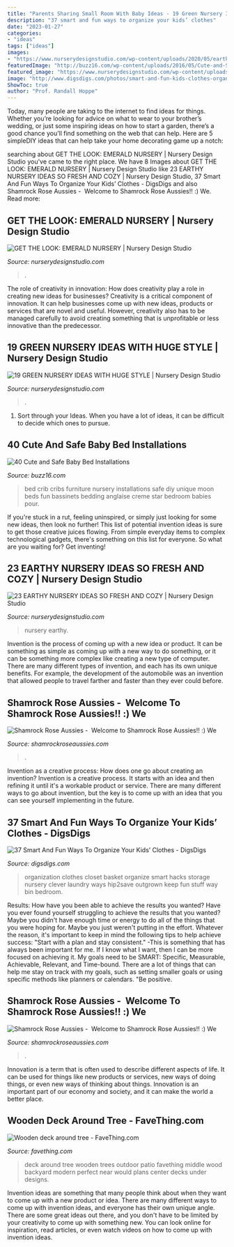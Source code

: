 ```yaml
---
title: "Parents Sharing Small Room With Baby Ideas - 19 Green Nursery Ideas With Huge Style"
description: "37 smart and fun ways to organize your kids’ clothes"
date: "2023-01-27"
categories:
- "ideas"
tags: ["ideas"]
images:
- "https://www.nurserydesignstudio.com/wp-content/uploads/2020/05/earthy-nursery-ideas-1.png"
featuredImage: "http://buzz16.com/wp-content/uploads/2016/05/Cute-and-Safe-Baby-Bed-Installations-25.jpg"
featured_image: "https://www.nurserydesignstudio.com/wp-content/uploads/2020/05/earthy-nursery-ideas-1.png"
image: "http://www.digsdigs.com/photos/smart-and-fun-kids-clothes-organizing-ideas-10-554x742.jpg"
ShowToc: true
author: "Prof. Randall Hoppe"
---
```



Today, many people are taking to the internet to find ideas for things. Whether you’re looking for advice on what to wear to your brother’s wedding, or just some inspiring ideas on how to start a garden, there’s a good chance you’ll find something on the web that can help. Here are 5 simpleDIY ideas that can help take your home decorating game up a notch: 

	

		
searching about GET THE LOOK: EMERALD NURSERY | Nursery Design Studio you've came to the right place. We have 8 Images about GET THE LOOK: EMERALD NURSERY | Nursery Design Studio like 23 EARTHY NURSERY IDEAS SO FRESH AND COZY | Nursery Design Studio, 37 Smart And Fun Ways To Organize Your Kids’ Clothes - DigsDigs and also Shamrock Rose Aussies - ﻿﻿﻿ Welcome to Shamrock Rose Aussies!! :) We. Read more:
		
    
## GET THE LOOK: EMERALD NURSERY | Nursery Design Studio

<img loading=lazy src="https://www.nurserydesignstudio.com/wp-content/uploads/2019/03/Emerald-Nursery-5.jpg" onerror="this.onerror=null;this.src='https://tse3.mm.bing.net/th?id=OIP.g8UViL6-P7_EVqMrt0I09QHaLH&amp;pid=15.1';" alt="GET THE LOOK: EMERALD NURSERY | Nursery Design Studio">

_Source: nurserydesignstudio.com_

>. 

	

The role of creativity in innovation: How does creativity play a role in creating new ideas for businesses?
Creativity is a critical component of innovation. It can help businesses come up with new ideas, products or services that are novel and useful. However, creativity also has to be managed carefully to avoid creating something that is unprofitable or less innovative than the predecessor.

    
## 19 GREEN NURSERY IDEAS WITH HUGE STYLE | Nursery Design Studio

<img loading=lazy src="https://www.nurserydesignstudio.com/wp-content/uploads/2020/05/GREEN-NURSERY-IDEAS-4.png" onerror="this.onerror=null;this.src='https://tse4.mm.bing.net/th?id=OIP.HH6MtJZgw_VbpJZ41SaSpwHaLH&amp;pid=15.1';" alt="19 GREEN NURSERY IDEAS WITH HUGE STYLE | Nursery Design Studio">

_Source: nurserydesignstudio.com_

>. 

	

1. Sort through your Ideas. When you have a lot of ideas, it can be difficult to decide which ones to pursue.

    
## 40 Cute And Safe Baby Bed Installations

<img loading=lazy src="http://buzz16.com/wp-content/uploads/2016/05/Cute-and-Safe-Baby-Bed-Installations-25.jpg" onerror="this.onerror=null;this.src='https://tse4.mm.bing.net/th?id=OIP.zzpstO2MbeYby4bMt29tXAHaLH&amp;pid=15.1';" alt="40 Cute and Safe Baby Bed Installations">

_Source: buzz16.com_

>bed crib cribs furniture nursery installations safe diy unique moon beds fun bassinets bedding anglaise creme star bedroom babies pour. 

	

If you're stuck in a rut, feeling uninspired, or simply just looking for some new ideas, then look no further! This list of potential invention ideas is sure to get those creative juices flowing. From simple everyday items to complex technological gadgets, there's something on this list for everyone. So what are you waiting for? Get inventing!

    
## 23 EARTHY NURSERY IDEAS SO FRESH AND COZY | Nursery Design Studio

<img loading=lazy src="https://www.nurserydesignstudio.com/wp-content/uploads/2020/05/earthy-nursery-ideas-1.png" onerror="this.onerror=null;this.src='https://tse4.mm.bing.net/th?id=OIP.PhsuSo3sIsAccHV1ATrZlAHaLH&amp;pid=15.1';" alt="23 EARTHY NURSERY IDEAS SO FRESH AND COZY | Nursery Design Studio">

_Source: nurserydesignstudio.com_

>nursery earthy. 

	

Invention is the process of coming up with a new idea or product. It can be something as simple as coming up with a new way to do something, or it can be something more complex like creating a new type of computer. There are many different types of invention, and each has its own unique benefits. For example, the development of the automobile was an invention that allowed people to travel farther and faster than they ever could before.

    
## Shamrock Rose Aussies - ﻿﻿﻿ Welcome To Shamrock Rose Aussies!! :) We

<img loading=lazy src="http://shamrockroseaussies.com/yahoo_site_admin/assets/images/DSC_0576.13110654_std.jpg" onerror="this.onerror=null;this.src='https://tse2.mm.bing.net/th?id=OIP.BLTOL6XPwbDDRtMsusZ51AHaGR&amp;pid=15.1';" alt="Shamrock Rose Aussies - ﻿﻿﻿ Welcome to Shamrock Rose Aussies!! :) We">

_Source: shamrockroseaussies.com_

>. 

	

Invention as a creative process: How does one go about creating an invention?
Invention is a creative process. It starts with an idea and then refining it until it's a workable product or service. There are many different ways to go about invention, but the key is to come up with an idea that you can see yourself implementing in the future.

    
## 37 Smart And Fun Ways To Organize Your Kids’ Clothes - DigsDigs

<img loading=lazy src="http://www.digsdigs.com/photos/smart-and-fun-kids-clothes-organizing-ideas-10-554x742.jpg" onerror="this.onerror=null;this.src='https://tse2.mm.bing.net/th?id=OIP.CmoSgjOuLn1yJ8G1ue1Z_wHaJ6&amp;pid=15.1';" alt="37 Smart And Fun Ways To Organize Your Kids’ Clothes - DigsDigs">

_Source: digsdigs.com_

>organization clothes closet basket organize smart hacks storage nursery clever laundry ways hip2save outgrown keep fun stuff way bin bedroom. 

	

Results: How have you been able to achieve the results you wanted?
Have you ever found yourself struggling to achieve the results that you wanted? Maybe you didn't have enough time or energy to do all of the things that you were hoping for. Maybe you just weren't putting in the effort. Whatever the reason, it's important to keep in mind the following tips to help achieve success: 
"Start with a plan and stay consistent." -This is something that has always been important for me. If I know what I want, then I can be more focused on achieving it. My goals need to be SMART: Specific, Measurable, Achievable, Relevant, and Time-bound. There are a lot of things that can help me stay on track with my goals, such as setting smaller goals or using specific methods like planners or calendars. 
"Be positive.

    
## Shamrock Rose Aussies - ﻿﻿﻿ Welcome To Shamrock Rose Aussies!! :) We

<img loading=lazy src="http://shamrockroseaussies.com/yahoo_site_admin/assets/images/DSC_0179.167205717_std.JPG" onerror="this.onerror=null;this.src='https://tse3.mm.bing.net/th?id=OIP.WN0VHkzBqgx17FFHAO9S8gHaE-&amp;pid=15.1';" alt="Shamrock Rose Aussies - ﻿﻿﻿ Welcome to Shamrock Rose Aussies!! :) We">

_Source: shamrockroseaussies.com_

>. 

	

Innovation is a term that is often used to describe different aspects of life. It can be used for things like new products or services, new ways of doing things, or even new ways of thinking about things. Innovation is an important part of our economy and society, and it can make the world a better place.

    
## Wooden Deck Around Tree - FaveThing.com

<img loading=lazy src="http://www.favething.com/uploads/images/main-fave-images/main-6e99834196a3581eee3246fd734c3b382aa95b7c.jpg" onerror="this.onerror=null;this.src='https://tse4.mm.bing.net/th?id=OIP.Tz0uWF6ioEpJEEvLQpjWrAHaFC&amp;pid=15.1';" alt="Wooden deck around tree - FaveThing.com">

_Source: favething.com_

>deck around tree wooden trees outdoor patio favething middle wood backyard modern perfect near would plans center decks under designs. 

	

Invention ideas are something that many people think about when they want to come up with a new product or idea. There are many different ways to come up with invention ideas, and everyone has their own unique angle. There are some great ideas out there, and you don't have to be limited by your creativity to come up with something new. You can look online for inspiration, read articles, or even watch videos on how to come up with invention ideas.


